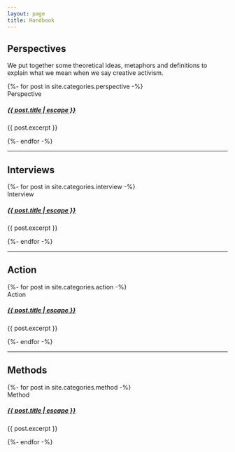 ```yaml
---
layout: page
title: Handbook
---
```


<h2>Perspectives</h2>

We put together some theoretical ideas, metaphors and definitions to explain what we mean when we say creative activism.

<div class="card-columns">
    {%- for post in site.categories.perspective -%}
    <div class="card">
        <!--<img src="..." class="card-img-top" alt="...">-->
        <div class="card-body">
        <span>Perspective</span>
        <h5 class="card-title">
            <a class="post-link" href="{{ post.url | relative_url }}">
            {{ post.title | escape }}
            </a>
        </h5>
        <p class="card-text">{{ post.excerpt }}</p>
        </div>
    </div>
    {%- endfor -%}
</div>

<hr>

<h2>Interviews</h2>

<div class="card-columns">
    {%- for post in site.categories.interview -%}
    <div class="card">
        <!--<img src="..." class="card-img-top" alt="...">-->
        <div class="card-body">
        <span>Interview</span>
        <h5 class="card-title">
            <a class="post-link" href="{{ post.url | relative_url }}">
            {{ post.title | escape }}
            </a>
        </h5>
        <p class="card-text">{{ post.excerpt }}</p>
        </div>
    </div>
    {%- endfor -%}
</div>

<hr>

<h2>Action</h2>
<div class="card-columns">
    {%- for post in site.categories.action -%}
    <div class="card">
        <!--<img src="..." class="card-img-top" alt="...">-->
        <div class="card-body">
        <span>Action</span>
        <h5 class="card-title">
            <a class="post-link" href="{{ post.url | relative_url }}">
            {{ post.title | escape }}
            </a>
        </h5>
        <p class="card-text">{{ post.excerpt }}</p>
        </div>
    </div>
    {%- endfor -%}
</div>

<hr>

<h2>Methods</h2>
<div class="card-columns">
    {%- for post in site.categories.method -%}
    <div class="card">
        <!--<img src="..." class="card-img-top" alt="...">-->
        <div class="card-body">
        <span>Method</span>
        <h5 class="card-title">
            <a class="post-link" href="{{ post.url | relative_url }}">
            {{ post.title | escape }}
            </a>
        </h5>
        <p class="card-text">{{ post.excerpt }}</p>
        </div>
    </div>
    {%- endfor -%}
</div>